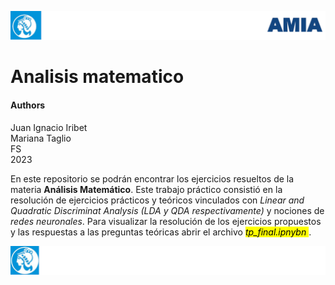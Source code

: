 ![header](doc/LogoHeader.png)

# Analisis matematico

#### Authors
Juan Ignacio Iribet <br>
Mariana Taglio <br>
FS <br>
2023

<p>En este repositorio se podrán encontrar los ejercicios resueltos de la materia <strong> Análisis Matemático</strong>.  Este trabajo práctico consistió en la resolución de ejercicios prácticos y teóricos vinculados con <em> Linear and Quadratic Discriminat Analysis (LDA y QDA respectivamente)</em> y nociones de <em>redes neuronales</em>. Para visualizar la resolución de los ejercicios propuestos y las respuestas a las preguntas teóricas abrir el archivo <mark><em>tp_final.ipnybn</em> </mark>.
</p>

![footer](doc/LogoFooter.png)

